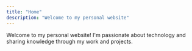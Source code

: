 ```yaml
---
title: "Home"
description: "Welcome to my personal website"
---
```


Welcome to my personal website! I'm passionate about technology and sharing knowledge through my work and projects.